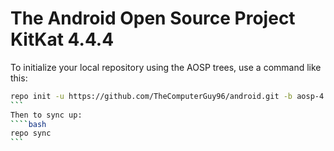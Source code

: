 The Android Open Source Project KitKat 4.4.4
===========
To initialize your local repository using the AOSP trees, use a command like this:
````bash
repo init -u https://github.com/TheComputerGuy96/android.git -b aosp-4.4
```
Then to sync up:
````bash
repo sync
```
